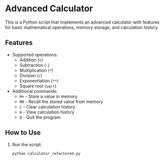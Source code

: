 # Advanced Calculator

This is a Python script that implements an advanced calculator with features for basic mathematical operations, memory storage, and calculation history.

## Features
- Supported operations:
  - Addition (`+`)
  - Subtraction (`-`)
  - Multiplication (`*`)
  - Division (`/`)
  - Exponentiation (`**`)
  - Square root (`sqrt`)
- Additional commands:
  - `M+` - Store a value in memory
  - `MR` - Recall the stored value from memory
  - `C` - Clear calculation history
  - `H` - View calculation history
  - `Q` - Quit the program

## How to Use
1. Run the script:
   ```bash
   python calculator_refactored.py

